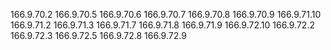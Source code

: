 
166.9.70.2
166.9.70.5
166.9.70.6
166.9.70.7
166.9.70.8
166.9.70.9
166.9.71.10
166.9.71.2
166.9.71.3
166.9.71.7
166.9.71.8
166.9.71.9
166.9.72.10
166.9.72.2
166.9.72.3
166.9.72.5
166.9.72.8
166.9.72.9